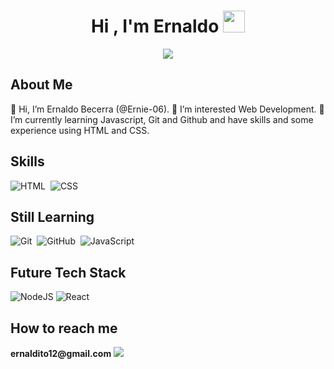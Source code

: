 

<!---
Ernie-06/Ernie-06 is a ✨ special ✨ repository because its `README.md` (this file) appears on your GitHub profile.
You can click the Preview link to take a look at your changes.
--->

<h1 align="center"><b>Hi , I'm Ernaldo </b><img src="https://media.giphy.com/media/hvRJCLFzcasrR4ia7z/giphy.gif" width="35"> </h1>

<p align="center">
  <a href="https://github.com/DenverCoder1/readme-typing-svg"><img src="https://readme-typing-svg.herokuapp.com?font=Time+New+Roman&color=cyan&size=25&center=true&vCenter=true&width=600&height=100&lines=++;Self-taught+Front-End+Developer,;Still+in+process;Active+Learner;"></a>
</p>

<h2>About Me</h2>
👋 Hi, I’m Ernaldo Becerra (@Ernie-06).
👀 I’m interested Web Development.
🌱 I’m currently learning Javascript, Git and Github and have skills and some experience using HTML and CSS.

<h2> Skills</h2>

![HTML](https://img.shields.io/badge/-HTML-05122A?style=flat&logo=HTML5)&nbsp;
![CSS](https://img.shields.io/badge/-CSS-05122A?style=flat&logo=CSS3&logoColor=1572B6)&nbsp;

<h2> Still Learning </h2>

![Git](https://img.shields.io/badge/-Git-05122A?style=flat&logo=git)&nbsp;
![GitHub](https://img.shields.io/badge/-GitHub-05122A?style=flat&logo=github)&nbsp;
![JavaScript](https://img.shields.io/badge/-JavaScript-05122A?style=flat&logo=javascript)&nbsp;

<h2> Future Tech Stack </h2>

![NodeJS](https://img.shields.io/badge/node.js-6DA55F?style=for-the-badge&logo=node.js&logoColor=white)
![React](https://img.shields.io/badge/react-%2320232a.svg?style=for-the-badge&logo=react&logoColor=%2361DAFB)

<h2> How to reach me </h2>
 <strong> ernaldito12@gmail.com </strong>


<img src= "https://st2.depositphotos.com/3151813/8110/v/950/depositphotos_81108068-stock-illustration-drawing-flat-design-illustration-programing.jpg">
